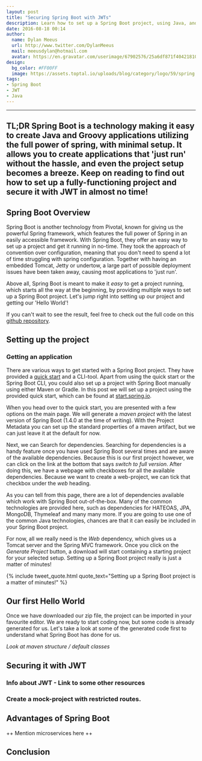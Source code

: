 ```yaml
---
layout: post
title: "Securing Spring Boot with JWTs"
description: Learn how to set up a Spring Boot project, using Java, and securing it with JWTs. 
date: 2016-08-18 00:14
author: 
  name: Dylan Meeus
  url: http://www.twitter.com/DylanMeeus
  mail: meeusdylan@hotmail.com
  avatar: https://en.gravatar.com/userimage/67902576/25a6df871f404218103361055634917f.jpeg
design: 
  bg_color: #FF00FF
  image: https://assets.toptal.io/uploads/blog/category/logo/59/spring.png
tags:
- Spring Boot
- JWT
- Java
---
```


-----
**TL;DR** Spring Boot is a technology making it easy to create Java and Groovy applications utilizing the full power of spring, with minimal setup. It allows you to create applications that 'just run' without the hassle, and even the project setup becomes a breeze. Keep on reading to find out how to set up a fully-functioning project and secure it with JWT in almost no time!
-----

## Spring Boot Overview

Spring Boot is another technology from Pivotal, known for giving us the powerful Spring framework, which features the full power of Spring in an easily accessible framework. With Spring Boot, they offer an easy way to set up a project and get it running in no-time. They took the approach of convention over configuration, meaning that you don't need to spend a lot of time struggling with spring configuration. Together with having an embedded Tomcat, Jetty or undertow, a large part of possible deployment issues have been taken away, causing most applications to 'just run'. 

Above all, Spring Boot is meant to make it *easy* to get a project running, which starts all the way at the beginning, by providing multiple ways to set up a Spring Boot project. Let's jump right into setting up our project and getting our 'Hello World'!

If you can't wait to see the result, feel free to check out the full code on this [github repository](https://github.com/DylanMeeus/springboot_jwt_blog).

## Setting up the project
### Getting an application
There are various ways to get started with a Spring Boot project. They have provided a [quick start](http://start.spring.io/) and a CLI-tool. Apart from using the quick start or the Spring Boot CLI, you could also set up a project with Spring Boot manually using either Maven or Gradle. In this post we will set up a project using the provided quick start, which can be found at [start.spring.io](http://start.spring.io/).

When you head over to the quick start, you are presented with a few options on the main page. We will generate a *maven project* with the latest version of Spring Boot (1.4.0 at the time of writing). With the Project Metadata you can set up the standard properties of a maven artifact, but we can just leave it at the default for now.

Next, we can Search for dependencies. Searching for dependencies is a handy feature once you have used Spring Boot several times and are aware of the available dependencies. Because this is our first project however, we can click on the link at the bottom that says *switch to full version*. After doing this, we have a webpage with checkboxes for all the available dependencies. Because we want to create a web-project, we can tick that checkbox under the *web* heading.

As you can tell from this page, there are a lot of dependencies available which work with Spring Boot out-of-the-box. Many of the common technologies are provided here, such as dependencies for HATEOAS, JPA, MongoDB, Thymeleaf and many many more. If you are going to use one of the common Java technologies, chances are that it can easily be included in your Spring Boot project.

For now, all we really need is the *Web* dependency, which gives us a Tomcat server and the Spring MVC framework. Once you click on the *Generate Project* button, a download will start containing a starting project for your selected setup. Setting up a Spring Boot project really is just a matter of minutes!


{% include tweet_quote.html quote_text="Setting up a Spring Boot project is a matter of minutes!" %}

## Our first Hello World

Once we have downloaded our zip file, the project can be imported in your favourite editor. We are ready to start coding now, but some code is already generated for us. Let's take a look at some of the generated code first to understand what Spring Boot has done for us.

_Look at maven structure / default classes_ 

## Securing it with JWT
### Info about JWT - Link to some other resources
### Create a mock-project with restricted routes. 

## Advantages of Spring Boot
++ Mention microservices here ++

## Conclusion




